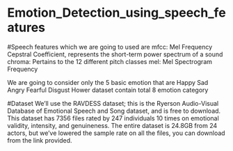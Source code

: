 # Emotion_Detection_using_speech_features

#Speech features which we are going to used are 
mfcc: Mel Frequency Cepstral Coefficient, represents the short-term power spectrum of a sound
chroma: Pertains to the 12 different pitch classes
mel: Mel Spectrogram Frequency

We are going to consider only the 5 basic emotion that are
Happy 
Sad 
Angry 
Fearful 
Disgust
Hower dataset contain total 8 emotion category

#Dataset
We’ll use the RAVDESS dataset; this is the Ryerson Audio-Visual Database of Emotional Speech and Song dataset, and is free to download.
This dataset has 7356 files rated by 247 individuals 10 times on emotional validity, intensity, and genuineness. 
The entire dataset is 24.8GB from 24 actors, but we’ve lowered the sample rate on all the files, you can download from the link provided.
